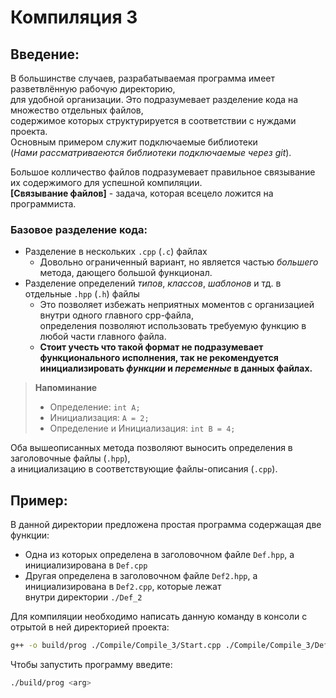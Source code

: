 # Компиляция 3
## Введение:
В большинстве случаев, разрабатываемая программа имеет разветвлённую рабочую директорию,  
для удобной организации. Это подразумевает разделение кода на множество отдельных файлов,  
содержимое которых структурируется в соответствии с нуждами проекта.  
Основным примером служит подключаемые библиотеки   
(*Нами рассматриваеются библиотеки подключаемые через git*).  

Большое колличество файлов подразумевает правильное связывание их содержимого для успешной компиляции.  
**[Связывание файлов]** - задача, которая всецело ложится на программиста.  

### Базовое **разделение** кода:
- Разделение в нескольких `.cpp` (`.c`) файлах
    * Довольно ограниченный вариант, но является частью *большего* метода, дающего большой функционал.
- Разделение определений *типов*, *классов*, *шаблонов* и тд. в отдельные `.hpp` (`.h`) файлы
    * Это позволяет избежать неприятных моментов с организацией внутри одного главного cpp-файла,  
     определения позволяют использовать требуемую функцию в любой части главного файла.
    * **Стоит учесть что такой формат не подразумевает функционального исполнения, так не рекомендуется**  
      **инициализировать *функции* и *переменные* в данных файлах.**
> **Напоминание**
> - Определение: `int A;`
> - Инициализация: `А = 2;`
> - Определение и Инициализация: `int B = 4;`

Оба вышеописанных метода позволяют выносить определения в заголовочные файлы (`.hpp`),  
а инициализацию в соответствующие файлы-описания (`.cpp`).

## Пример:
В данной директории предложена простая программа содержащая две функции:
- Одна из которых определена в заголовочном файле `Def.hpp`, а инициализирована в `Def.cpp`
- Другая определена в заголовочном файле `Def2.hpp`, а инициализирована в `Def2.cpp`, которые лежат   
  внутри директории `./Def_2`

Для компиляции необходимо написать данную команду в консоли с отрытой в ней директорией проекта:
```bash
g++ -o build/prog ./Compile/Compile_3/Start.cpp ./Compile/Compile_3/Def.cpp ./Compile/Compile_3/Def_2/Def2.cpp ./Compile/Compile_3/Def.hpp ./Compile/Compile_3/Def_2/Def2.hpp
```
Чтобы запустить программу введите:
```bash
./build/prog <arg>
```
